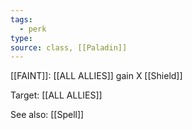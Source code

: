 ```yaml
---
tags:
  - perk
type: 
source: class, [[Paladin]]
---
```


[[FAINT]]: [[ALL ALLIES]] gain X [[Shield]]

Target: [[ALL ALLIES]]

See also: [[Spell]]